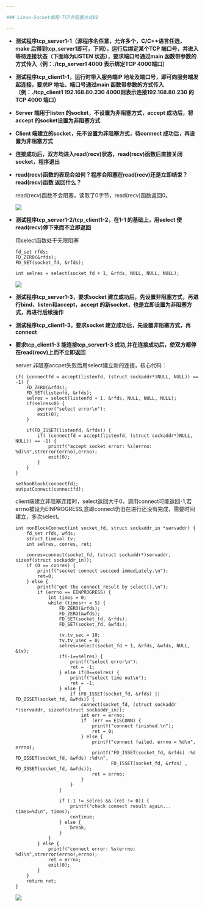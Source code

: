 ```yaml
---

### Linux-Socket编程-TCP非阻塞方式01

---
```


*   **测试程序tcp_server1-1（源程序名任意，允许多个，C/C++语言任选，make 后得到tcp_server1即可，下同），运行后绑定某个TCP 端口号，并进入等待连接状态（下面称为LISTEN 状态），要求端口号通过main 函数带参数的方式传入（例：./tcp_server1 4000 表示绑定TCP 4000端口）**
*   **测试程序tcp_client1-1，运行时带入服务端IP 地址及端口号，即可向服务端发起连接，要求IP 地址、端口号通过main 函数带参数的方式传入（例：./tcp_client1 192.168.80.230 4000则表示连接192.168.80.230 的TCP 4000 端口）**
*   **Server 端用于listen 的socket，不设置为非阻塞方式，accept 成功后，将accept 的socket设置为非阻塞方式**
*   **Client 端建立的socket，先不设置为非阻塞方式，待connect 成功后，再设置为非阻塞方式**
*   **连接成功后，双方均进入read(recv)状态，read(recv)函数后直接关闭socket，程序退出**

*  **read(recv)函数的表现会如何？程序会阻塞在read(recv)还是立即结束？ read(recv)函数
返回什么？**

    read(recv)函数不会阻塞，读取了0字节，read(recv)函数返回0。

    ![][011]

*   **测试程序tcp_server1-2/tcp_client1-2，在1-1 的基础上，用select 使read(recv)停下来而不立即返回**

    用select函数处于无限阻塞
    
    	fd_set rfds;
    	FD_ZERO(&rfds);
    	FD_SET(socket_fd, &rfds);
    
    	int selres = select(socket_fd + 1, &rfds, NULL, NULL, NULL);

    ![][012]

*   **测试程序tcp_server1-3，要求socket 建立成功后，先设置非阻塞方式，再进行bind、listen和accept，accept 的新socket，也是立即设置为非阻塞方式，再进行后续操作**
*   **测试程序tcp_client1-3，要求socket 建立成功后，先设置非阻塞方式，再connect**
*   **要求tcp_client1-3 能连接tcp_server1-3 成功,并在连接成功后，使双方都停在read(recv)上而不立即返回**

    server 非阻塞accpet失败后用select建立新的连接，核心代码：

    	if( (connectfd = accept(listenfd, (struct sockaddr*)NULL, NULL)) == -1) {
    		FD_ZERO(&rfds);
    		FD_SET(listenfd, &rfds);
    		selres = select(listenfd + 1, &rfds, NULL, NULL, NULL);
    		if(selres<0) {
    			perror("select error\n");
    			exit(0);
    		}
    
    		if(FD_ISSET(listenfd, &rfds)) {
    			if( (connectfd = accept(listenfd, (struct sockaddr*)NULL, NULL)) == -1) {
    				printf("accept socket error: %s(errno: %d)\n",strerror(errno),errno);
    				exit(0);
    			}
    		}
    	}
    
    	setNonBlock(connectfd);
    	outputConnect(connectfd);

    client端建立非阻塞连接时，select返回大于0，调用connect可能返回-1,若errno被设为EINPROGRESS,意即connect仍旧在进行还没有完成，需要时间建立，多次select。

        int nonBlockConnect(int socket_fd, struct sockaddr_in *servaddr) {
        	fd_set rfds, wfds;
        	struct timeval tv;
        	int selres, conres, ret;
        
        	conres=connect(socket_fd, (struct sockaddr*)servaddr, sizeof(struct sockaddr_in));
        	if (0 == conres) {
        		printf("socket connect succeed immediately.\n");
        		ret=0;
        	} else {
        		printf("get the connect result by select().\n");
        		if (errno == EINPROGRESS) {
        			int times = 0;
        			while (times++ < 5) {
        				FD_ZERO(&rfds);
        				FD_ZERO(&wfds);
        				FD_SET(socket_fd, &rfds);
        				FD_SET(socket_fd, &wfds);
        
        				tv.tv_sec = 10;
        				tv.tv_usec = 0;
        				selres=select(socket_fd + 1, &rfds, &wfds, NULL, &tv);
        				if(-1==selres) {
        					printf("select error\n");
        					ret = -1;
        				} else if(0==selres) {
        					printf("select time out\n");
        					ret = -1;
        				} else {
        					if (FD_ISSET(socket_fd, &rfds) || FD_ISSET(socket_fd, &wfds)) {
        						connect(socket_fd, (struct sockaddr *)servaddr, sizeof(struct sockaddr_in));
        						int err = errno;
        						if  (err == EISCONN) {
        							printf("connect finished.\n");
        							ret = 0;
        						} else {
        							printf("connect failed. errno = %d\n", errno);
        							printf("FD_ISSET(socket_fd, &rfds) :%d FD_ISSET(socket_fd, &wfds) :%d\n",
        							       FD_ISSET(socket_fd, &rfds) , FD_ISSET(socket_fd, &wfds));
        							ret = errno;
        						}
        					}
        				}
        
        				if (-1 != selres && (ret != 0)) {
        					printf("check connect result again... times=%d\n", times);
        					continue;
        				} else {
        					break;
        				}
        			}
        		} else {
        			printf("connect error: %s(errno: %d)\n",strerror(errno),errno);
        			ret = errno;
        			exit(0);
        		}
        	}
        	return ret;
        }

    ![][013]

[011]: Linux-Socket编程-TCP非阻塞方式01/011.jpg
[012]: Linux-Socket编程-TCP非阻塞方式01/012.jpg
[013]: Linux-Socket编程-TCP非阻塞方式01/013.jpg